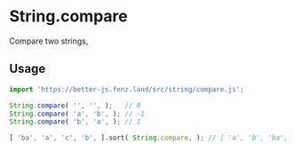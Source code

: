 # String.compare

Compare two strings, 

## Usage

```javascript
import 'https://better-js.fenz.land/src/string/compare.js';

String.compare( '', '', );   // 0
String.compare( 'a', 'b', ); // -1
String.compare( 'b', 'a', ); // 1

[ 'ba', 'a', 'c', 'b', ].sort( String.compare, ); // [ 'a', 'b', 'ba', 'c', ]
```
